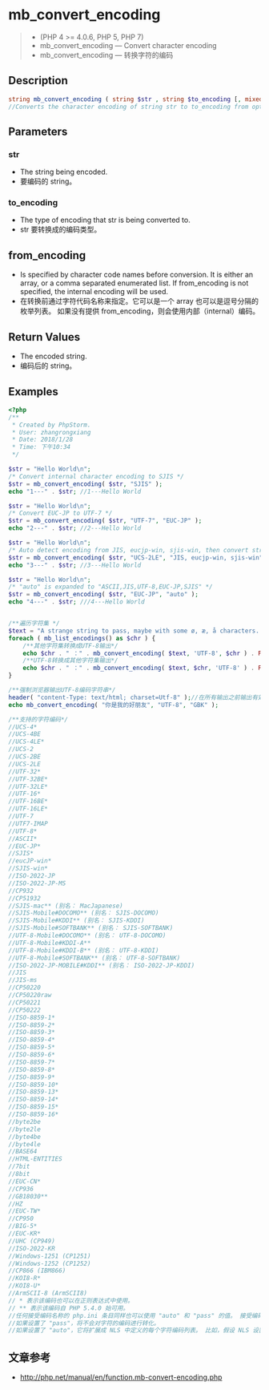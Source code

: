 # mb_convert_encoding
> - (PHP 4 >= 4.0.6, PHP 5, PHP 7)
> - mb_convert_encoding — Convert character encoding
> - mb_convert_encoding — 转换字符的编码

## Description
```php
string mb_convert_encoding ( string $str , string $to_encoding [, mixed $from_encoding = mb_internal_encoding() ] )
//Converts the character encoding of string str to to_encoding from optionally from_encoding.
```

## Parameters
### str
- The string being encoded.
- 要编码的 string。

### to_encoding
- The type of encoding that str is being converted to.
- str 要转换成的编码类型。

## from_encoding
- Is specified by character code names before conversion. It is either an array, or a comma separated enumerated list. If from_encoding is not specified, the internal encoding will be used.
- 在转换前通过字符代码名称来指定。它可以是一个 array 也可以是逗号分隔的枚举列表。 如果没有提供 from_encoding，则会使用内部（internal）编码。

## Return Values
- The encoded string.
- 编码后的 string。

## Examples
```php
<?php
/**
 * Created by PhpStorm.
 * User: zhangrongxiang
 * Date: 2018/1/28
 * Time: 下午10:34
 */

$str = "Hello World\n";
/* Convert internal character encoding to SJIS */
$str = mb_convert_encoding( $str, "SJIS" );
echo "1---" . $str; //1---Hello World

$str = "Hello World\n";
/* Convert EUC-JP to UTF-7 */
$str = mb_convert_encoding( $str, "UTF-7", "EUC-JP" );
echo "2---" . $str; //2---Hello World

$str = "Hello World\n";
/* Auto detect encoding from JIS, eucjp-win, sjis-win, then convert str to UCS-2LE */
$str = mb_convert_encoding( $str, "UCS-2LE", "JIS, eucjp-win, sjis-win" );
echo "3---" . $str; //3---H e l l o   W o r l d 

$str = "Hello World\n";
/* "auto" is expanded to "ASCII,JIS,UTF-8,EUC-JP,SJIS" */
$str = mb_convert_encoding( $str, "EUC-JP", "auto" );
echo "4---" . $str; /// 4---Hello World


/**遍历字符集 */
$text = "A strange string to pass, maybe with some ø, æ, å characters. Hello 中国";
foreach ( mb_list_encodings() as $chr ) {
	/**其他字符集转换成UTF-8输出*/
	echo $chr . " ：" . mb_convert_encoding( $text, 'UTF-8', $chr ) . PHP_EOL;
	/**UTF-8转换成其他字符集输出*/
	echo $chr . " ：" . mb_convert_encoding( $text, $chr, 'UTF-8' ) . PHP_EOL;
}

/**强制浏览器输出UTF-8编码字符串*/
header( "content-Type: text/html; charset=Utf-8" );//在所有输出之前输出有效
echo mb_convert_encoding( "你是我的好朋友", "UTF-8", "GBK" );

/**支持的字符编码*/
//UCS-4*
//UCS-4BE
//UCS-4LE*
//UCS-2
//UCS-2BE
//UCS-2LE
//UTF-32*
//UTF-32BE*
//UTF-32LE*
//UTF-16*
//UTF-16BE*
//UTF-16LE*
//UTF-7
//UTF7-IMAP
//UTF-8*
//ASCII*
//EUC-JP*
//SJIS*
//eucJP-win*
//SJIS-win*
//ISO-2022-JP
//ISO-2022-JP-MS
//CP932
//CP51932
//SJIS-mac** (别名： MacJapanese)
//SJIS-Mobile#DOCOMO** (别名： SJIS-DOCOMO)
//SJIS-Mobile#KDDI** (别名： SJIS-KDDI)
//SJIS-Mobile#SOFTBANK** (别名： SJIS-SOFTBANK)
//UTF-8-Mobile#DOCOMO** (别名： UTF-8-DOCOMO)
//UTF-8-Mobile#KDDI-A**
//UTF-8-Mobile#KDDI-B** (别名： UTF-8-KDDI)
//UTF-8-Mobile#SOFTBANK** (别名： UTF-8-SOFTBANK)
//ISO-2022-JP-MOBILE#KDDI** (别名： ISO-2022-JP-KDDI)
//JIS
//JIS-ms
//CP50220
//CP50220raw
//CP50221
//CP50222
//ISO-8859-1*
//ISO-8859-2*
//ISO-8859-3*
//ISO-8859-4*
//ISO-8859-5*
//ISO-8859-6*
//ISO-8859-7*
//ISO-8859-8*
//ISO-8859-9*
//ISO-8859-10*
//ISO-8859-13*
//ISO-8859-14*
//ISO-8859-15*
//ISO-8859-16*
//byte2be
//byte2le
//byte4be
//byte4le
//BASE64
//HTML-ENTITIES
//7bit
//8bit
//EUC-CN*
//CP936
//GB18030**
//HZ
//EUC-TW*
//CP950
//BIG-5*
//EUC-KR*
//UHC (CP949)
//ISO-2022-KR
//Windows-1251 (CP1251)
//Windows-1252 (CP1252)
//CP866 (IBM866)
//KOI8-R*
//KOI8-U*
//ArmSCII-8 (ArmSCII8)
// * 表示该编码也可以在正则表达式中使用。
// ** 表示该编码自 PHP 5.4.0 始可用。
//任何接受编码名称的 php.ini 条目同样也可以使用 "auto" 和 "pass" 的值。 接受编码名的 mbstring 函数同样也可以使用值 "auto"。
//如果设置了 "pass"，将不会对字符的编码进行转化。
//如果设置了 "auto"，它将扩展成 NLS 中定义的每个字符编码列表。 比如，假设 NLS 设置为 Japanese，值将会认为是 "ASCII,JIS,UTF-8,EUC-JP,SJIS"。

```

## 文章参考
- <http://php.net/manual/en/function.mb-convert-encoding.php>